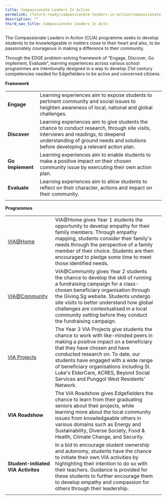 ```yaml
---
title: Compassionate Leaders In Action
permalink: /future-ready/compassionate-leaders-in-action/compassionate-leaders-in-action/
description: ""
third_nav_title: Compassionate Leaders In Actn
---
```

The Compassionate Leaders in Action (CLIA) programme seeks to develop students to be knowledgeable in matters close to their heart and also, to be passionately courageous in making a difference to their community.  
  
Through the EDGE problem-solving framework of “Engage, Discover, Go implement, Evaluate”, learning experiences across various school programmes are intentionally designed in a way to develop 21st century competencies needed for Edgefielders to be active and concerned citizens.  
  
**Framework**

|  |  |  |
|---|---|---|
| **Engage** | Learning experiences aim to expose students to pertinent community and social issues to heighten awareness of local, national and global challenges. |  |
| **Discover**  |  Learning experiences aim to give students the chance to conduct research, through site visits, interviews and readings, to deepend understanding of ground needs and solutions before developing a relevant action plan. |  |
|  **Go Implement** | Learning experiences aim to enable students to make a positive impact on their chosen community issue by exercuting their own action plan.  |  |
|  **Evaluate** |  Learning experiences aim to allow students to reflect on their character, actions and impact on their community. |  |
| | |

**Programmes**

|  |  |  |
|---|---|---|
| [VIA@Home](https://staging.d3jwf1tlw34213.amplifyapp.com/future-ready/compassionate-leaders-in-action/via-at-home/) | VIA@Home gives Year 1 students the opportunity to develop empathy for their family members. Through empathy mapping, students consider their family's needs through the perspective of a family member of their choice. Students are then encouraged to pledge some time to meet those identified needs. |  |
| [VIA@Community](https://staging.d3jwf1tlw34213.amplifyapp.com/future-ready/compassionate-leaders-in-action/via-at-community/) | VIA@Community gives Year 2 students the chance to develop the skill of running a fundraising campaign for a class-chosen beneficiary organisation through the Giving.Sg website. Students undergo site visits to better understand how global challenges are contextualised in a local community setting before they conduct the fundraising campaign.  |  |
| [VIA Projects](https://staging.d3jwf1tlw34213.amplifyapp.com/future-ready/compassionate-leaders-in-action/via-projects/) | The Year 3 VIA Projects give students the chance to work with like-minded peers in making a positive impact on a beneficiary that they have chosen and have conducted research on. To date, our students have engaged with a wide range of beneficiary organisations including St. Luke's ElderCare, ACRES, Beyond Social Services and Punggol West Residents' Network. |  |
| **VIA Roadshow** | The VIA Roadshow gives Edgefielders the chance to learn from their graduating seniors about their projects, while learning more about the local community issues from knowledgeable others in various domains such as Energy and Sustainability, Diverse Society, Food & Health, Climate Change, and Security. |  |
| **Student-initiated VIA Activites** | In a bid to encourage student ownership and autonomy, students have the chance to initiate their own VIA activities by highlighting their intention to do so with their teachers. Guidance is provided for these students to further encourage them to develop empathy and compassion for others through their leadership. |  |
| | |